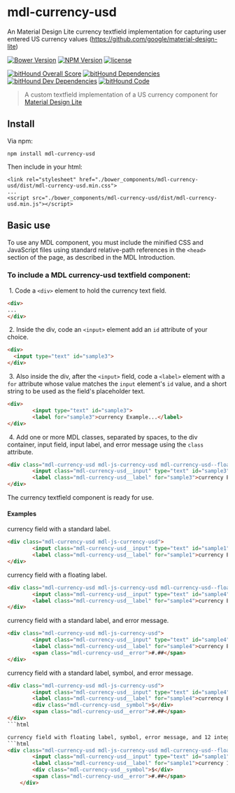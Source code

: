 # mdl-currency-usd
An Material Design Lite currency textfield implementation for capturing user entered US currency values (https://github.com/google/material-design-lite)

[![Bower Version](https://img.shields.io/bower/v/mdl-currency-usd.svg)](https://github.com/rathxxx/mdl-currency-usd)
[![NPM Version](https://img.shields.io/npm/v/mdl-currency-usd.svg)](https://www.npmjs.com/package/mdl-currency-usd)
[![license](https://img.shields.io/badge/license-MIT-brightgreen.svg?style=flat)](https://github.com/rathxxx/mdl-currency-usd/blob/master/LICENSE)

[![bitHound Overall Score](https://www.bithound.io/github/rathxxx/mdl-currency-usd/badges/score.svg)](https://www.bithound.io/github/rathxxx/mdl-currency-usd)
[![bitHound Dependencies](https://www.bithound.io/github/rathxxx/mdl-currency-usd/badges/dependencies.svg)](https://www.bithound.io/github/rathxxx/mdl-currency-usd/master/dependencies/npm)
[![bitHound Dev Dependencies](https://www.bithound.io/github/rathxxx/mdl-currency-usd/badges/devDependencies.svg)](https://www.bithound.io/github/rathxxx/mdl-currency-usd/master/dependencies/npm)
[![bitHound Code](https://www.bithound.io/github/rathxxx/mdl-currency-usd/badges/code.svg)](https://www.bithound.io/github/rathxxx/mdl-currency-usd)

> A custom textfield implementation of a US currency component for [Material Design Lite](https://github.com/google/material-design-lite)

## Install

Via npm:

````
npm install mdl-currency-usd
````

Then include in your html:

````
<link rel="stylesheet" href="./bower_components/mdl-currency-usd/dist/mdl-currency-usd.min.css">
...
<script src="./bower_components/mdl-currency-usd/dist/mdl-currency-usd.min.js"></script>
````

## Basic use
To use any MDL component, you must include the minified CSS and JavaScript files using standard relative-path references in the `<head>` section of the page, as described in the MDL Introduction.

### To include a MDL **currency-usd textfield** component:

&nbsp;1. Code a `<div>` element to hold the currency text field.
```html
<div>
...
</div>
```
&nbsp;2. Inside the div, code an `<input>` element add an `id` attribute of your choice.
```html
<div>
  <input type="text" id="sample3">
</div>
```
&nbsp;3. Also inside the div, after the `<input>` field, code a `<label>` element with a `for` attribute whose value matches the `input` element's `id` value, and a short string to be used as the field's placeholder text.
```html
<div>
		<input type="text" id="sample3">
        <label for="sample3">currency Example...</label>
</div>
```
&nbsp;4. Add one or more MDL classes, separated by spaces, to the div container, input field, input label, and error message using the `class` attribute.
```html
<div class="mdl-currency-usd mdl-js-currency-usd mdl-currency-usd--floating-label">
        <input class="mdl-currency-usd__input" type="text" id="sample3">
        <label class="mdl-currency-usd__label" for="sample3">currency Example...</label>
</div>
```
The currency textfield component is ready for use.

#### Examples

currency field with a standard label.
```html
<div class="mdl-currency-usd mdl-js-currency-usd">
        <input class="mdl-currency-usd__input" type="text" id="sample1">
        <label class="mdl-currency-usd__label" for="sample1">currency Example...</label>
</div>
```

currency field with a floating label.
```html
<div class="mdl-currency-usd mdl-js-currency-usd mdl-currency-usd--floating-label">
        <input class="mdl-currency-usd__input" type="text" id="sample4">
        <label class="mdl-currency-usd__label" for="sample4">currency Example...</label>
</div>
```

currency field with a standard label, and error message.
```html
<div class="mdl-currency-usd mdl-js-currency-usd">
        <input class="mdl-currency-usd__input" type="text" id="sample4">
        <label class="mdl-currency-usd__label" for="sample4">currency Example...</label>
		<span class="mdl-currency-usd__error">#.##</span>
</div>
```
currency field with a standard label, symbol, and error message.
```html
<div class="mdl-currency-usd mdl-js-currency-usd">
        <input class="mdl-currency-usd__input" type="text" id="sample4">
        <label class="mdl-currency-usd__label" for="sample4">currency Example...</label>
		<div class="mdl-currency-usd__symbol">$</div>
		<span class="mdl-currency-usd__error">#.##</span>
</div>
```html

currency field with floating label, symbol, error message, and 12 integer 2 decimal constraint
```html
<div class="mdl-currency-usd mdl-js-currency-usd mdl-currency-usd--floating-label">
        <input class="mdl-currency-usd__input" type="text" id="sample1" maxIntegers="12" maxDecimals="2">
        <label class="mdl-currency-usd__label" for="sample1">currency 12.2 Example...</label>
        <div class="mdl-currency-usd__symbol">$</div>
        <span class="mdl-currency-usd__error">#.##</span>
    </div>
```
